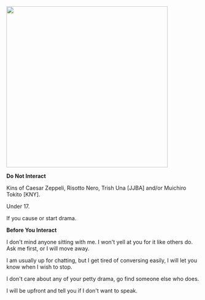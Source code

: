 <img src="https://media.tenor.com/vtxZgZGhRk0AAAAd/demon-slayer-tokito.gif" width="420" >

**Do Not Interact**

Kins of Caesar Zeppeli, Risotto Nero, Trish Una [JJBA] and/or Muichiro Tokito [KNY]. 

Under 17.

If you cause or start drama.

**Before You Interact**

I don't mind anyone sitting with me. I won't yell at you for it like others do. Ask me first, or I will move away.

I am usually up for chatting, but I get tired of conversing easily, I will let you know when I wish to stop.

I don't care about any of your petty drama, go find someone else who does.

I will be upfront and tell you if I don't want to speak.
